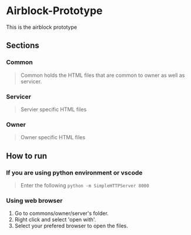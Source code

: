 # Airblock-Prototype
This is the airblock prototype

## Sections
### Common
> Common holds the HTML files that are common to owner as well as servicer. 
### Servicer
> Servier specific HTML files
### Owner
> Owner specific HTML files

## How to run
### If you are using python environment or vscode
> Enter the following `python -m SimpleHTTPServer 8000`

### Using web browser
> 
1. Go to commons/owner/server's folder. 
2. Right click and select 'open with'. 
3. Select your prefered browser to open the files.